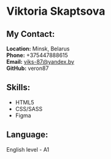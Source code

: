 # Viktoria Skaptsova

## My Contact:
  
**Location:** Minsk, Belarus  
**Phone:** +375447888615  
**Email:** viks-87@yandex.by  
**GitHub:** veron87

## Skills:
- HTML5 
- CSS/SASS
- Figma

## Language:
English level - A1